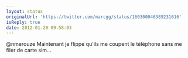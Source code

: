 ```yaml
---
layout: status
originalUrl: 'https://twitter.com/marcgg/status/160300046389231616'
isReply: true
date: 2012-01-20 09:58:03
---
```


@nmerouze Maintenant je flippe qu'ils me coupent le téléphone sans me filer de carte sim...
